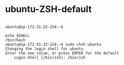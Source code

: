 ubuntu-ZSH-default
==================

```

ubuntu@ip-172-31-22-154:~$ 

echo $SHELL
/bin/bash
ubuntu@ip-172-31-22-154:~$ sudo chsh ubuntu
Changing the login shell for ubuntu
Enter the new value, or press ENTER for the default
	Login Shell [/bin/zsh]: /bin/zsh

```
